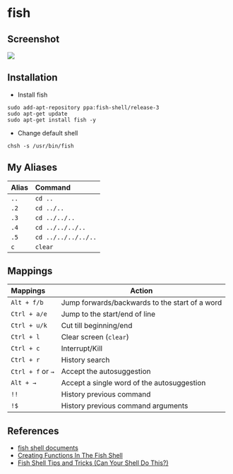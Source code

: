 # fish

## Screenshot

![](https://i.imgur.com/0ayGBbM.jpg)

## Installation

- Install fish

```
sudo add-apt-repository ppa:fish-shell/release-3
sudo apt-get update
sudo apt-get install fish -y
```

- Change default shell

```
chsh -s /usr/bin/fish
```

## My Aliases

| Alias | Command             |
| ----- |:------------------- |
| `..`  | `cd ..`             |
| `.2`  | `cd ../..`          |
| `.3`  | `cd ../../..`       |
| `.4`  | `cd ../../../..`    |
| `.5`  | `cd ../../../../..` |
| `c`   | `clear`             |

## Mappings

| Mappings          | Action                                         |
|:----------------- | ---------------------------------------------- |
| `Alt + f/b`       | Jump forwards/backwards to the start of a word |
| `Ctrl + a/e`      | Jump to the start/end of line                  |
| `Ctrl + u/k`      | Cut till beginning/end                         |
| `Ctrl + l`        | Clear screen (`clear`)                         |
| `Ctrl + c`        | Interrupt/Kill                                 |
| `Ctrl + r`        | History search                                 |
| `Ctrl + f` or `→` | Accept the autosuggestion                      |
| `Alt + →`         | Accept a single word of the autosuggestion     |
| `!!`              | History previous command                       |
| `!$`              | History previous command arguments             |

## References

- [fish shell documents](https://fishshell.com/docs/current/index.html)
- [Creating Functions In The Fish Shell](https://youtu.be/ec1A3YGQY60?si=0c2DKlq-Z3mgaq9p)
- [Fish Shell Tips and Tricks (Can Your Shell Do This?)](https://youtu.be/8GN9D-OnG-A?si=0pdXcVtJ3KJtZbma)


